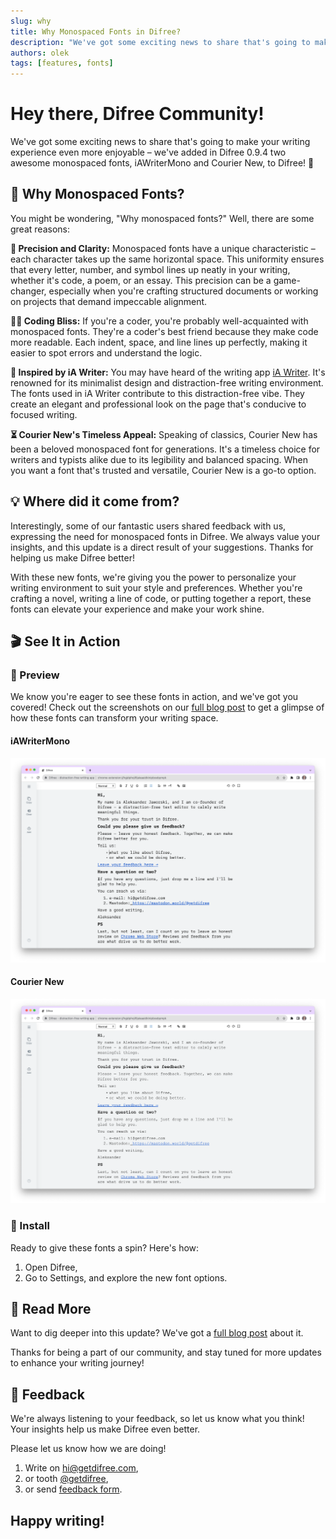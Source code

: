 ```yaml
---
slug: why
title: Why Monospaced Fonts in Difree?
description: "We've got some exciting news to share that's going to make your writing experience even more enjoyable – we've added in Difree 0.9.4 two awesome monospaced fonts, iAWriterMono and Courier New, to Difree! 🚀"
authors: olek
tags: [features, fonts]
---
```


# Hey there, Difree Community!

We've got some exciting news to share that's going to make your writing experience even more enjoyable – we've added in Difree 0.9.4 two awesome monospaced fonts, iAWriterMono and Courier New, to Difree! 🚀
<!--truncate-->
## 🤔 Why Monospaced Fonts?

You might be wondering, "Why monospaced fonts?" Well, there are some great reasons:

**🔪 Precision and Clarity:** Monospaced fonts have a unique characteristic – each character takes up the same horizontal space. This uniformity ensures that every letter, number, and symbol lines up neatly in your writing, whether it's code, a poem, or an essay. This precision can be a game-changer, especially when you're crafting structured documents or working on projects that demand impeccable alignment.

**🧑‍💻 Coding Bliss:** If you're a coder, you're probably well-acquainted with monospaced fonts. They're a coder's best friend because they make code more readable. Each indent, space, and line lines up perfectly, making it easier to spot errors and understand the logic.

**🤩 Inspired by iA Writer:** You may have heard of the writing app [iA Writer](https://ia.net/writer). It's renowned for its minimalist design and distraction-free writing environment. The fonts used in iA Writer contribute to this distraction-free vibe. They create an elegant and professional look on the page that's conducive to focused writing.

**⏳ Courier New's Timeless Appeal:** Speaking of classics, Courier New has been a beloved monospaced font for generations. It's a timeless choice for writers and typists alike due to its legibility and balanced spacing. When you want a font that's trusted and versatile, Courier New is a go-to option.

## 💡 Where did it come from?

Interestingly, some of our fantastic users shared feedback with us, expressing the need for monospaced fonts in Difree. We always value your insights, and this update is a direct result of your suggestions. Thanks for helping us make Difree better!

With these new fonts, we're giving you the power to personalize your writing environment to suit your style and preferences. Whether you're crafting a novel, writing a line of code, or putting together a report, these fonts can elevate your experience and make your work shine.

## 🎬 See It in Action

### 🔎 Preview

We know you're eager to see these fonts in action, and we've got you covered! Check out the screenshots on our [full blog post](https://blog.getdifree.com/2023-09-27/) to get a glimpse of how these fonts can transform your writing space.

#### iAWriterMono
![Difree: monospaced font iAWriterMono](./2023-09-29-image3.png)
#### Courier New
![Difree: monospaced font Courier New](./2023-09-29-image4.png)

### 🚀 Install
Ready to give these fonts a spin? Here's how:

1. Open Difree, 
2. Go to Settings, and explore the new font options.

## 📝 Read More

Want to dig deeper into this update? We've got a [full blog post](https://blog.getdifree.com/2023-09-27/) about it.

Thanks for being a part of our community, and stay tuned for more updates to enhance your writing journey!

## 📣 Feedback

We're always listening to your feedback, so let us know what you think! Your insights help us make Difree even better.

Please let us know how we are doing! 
1. Write on [hi@getdifree.com](mailto:hi@getdifree.com), 
2. or tooth [@getdifree](https://mastodon.world/@getdifree),
3. or send [feedback form](https://i.getdifree.com/feedback).

## Happy writing!
